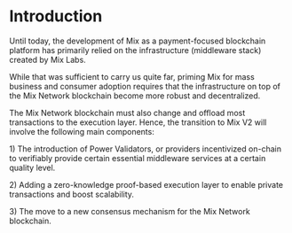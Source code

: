 # Introduction

Until today, the development of Mix as a payment-focused blockchain platform has primarily relied on the infrastructure (middleware stack) created by Mix Labs.

While that was sufficient to carry us quite far, priming Mix for mass business and consumer adoption requires that the infrastructure on top of the Mix Network blockchain become more robust and decentralized.

The Mix Network blockchain must also change and offload most transactions to the execution layer. Hence, the transition to Mix V2 will involve the following main components:

1\) The introduction of Power Validators, or providers incentivized on-chain to verifiably provide certain essential middleware services at a certain quality level.

2\) Adding a zero-knowledge proof-based execution layer to enable private transactions and boost scalability.

3\) The move to a new consensus mechanism for the Mix Network blockchain.
